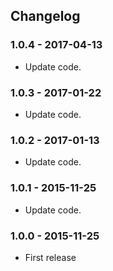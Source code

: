 ## Changelog

### 1.0.4 - 2017-04-13

- Update code.

### 1.0.3 - 2017-01-22

- Update code.

### 1.0.2 - 2017-01-13

- Update code.

### 1.0.1 - 2015-11-25

- Update code.

### 1.0.0 - 2015-11-25

- First release

